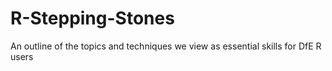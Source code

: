 # R-Stepping-Stones
An outline of the topics and techniques we view as essential skills for DfE R users
